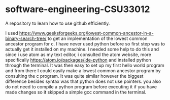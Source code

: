 # software-engineering-CSU33012
A repository to learn how to use github efficiently.

I used https://www.geeksforgeeks.org/lowest-common-ancestor-in-a-binary-search-tree/ to get an implementation of the lowest common ancestor program for c.
I have never used python before so first step was to actually get it installed on my machine. I needed some help to do this and since i use atom as my text editor, i consulted the atom website, more specifically https://atom.io/packages/ide-python and installed python through the terminal. It was then easy to set up my first hello world program and from there I could easily make a lowest common ancestor program by consulting the c program. It was quite similar however the biggest difference besides syntax was that python does not use pointers. you also do not need to compile a python program before executing it if you have made changes so it skipped a simple gcc command in the terminal. 
